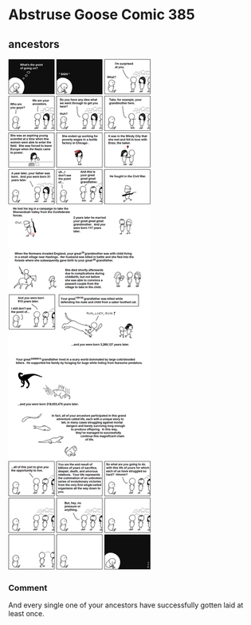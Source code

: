 # Abstruse Goose Comic 385
## ancestors

![image](o_well_ok_so_long_as_there-s_no_pressure.png)
### Comment
And every single one of your ancestors have successfully gotten laid at least once.
